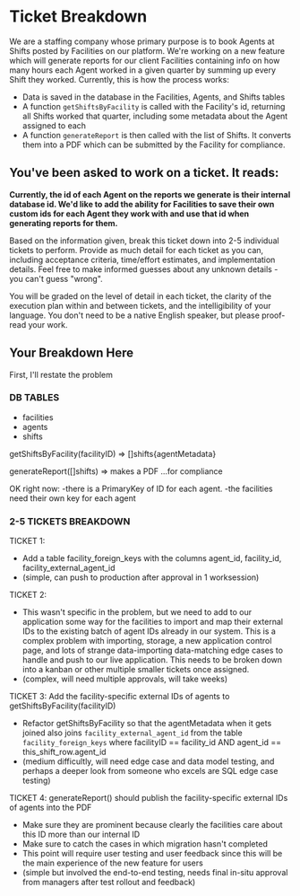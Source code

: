 # Ticket Breakdown
We are a staffing company whose primary purpose is to book Agents at Shifts posted by Facilities on our platform. We're working on a new feature which will generate reports for our client Facilities containing info on how many hours each Agent worked in a given quarter by summing up every Shift they worked. Currently, this is how the process works:

- Data is saved in the database in the Facilities, Agents, and Shifts tables
- A function `getShiftsByFacility` is called with the Facility's id, returning all Shifts worked that quarter, including some metadata about the Agent assigned to each
- A function `generateReport` is then called with the list of Shifts. It converts them into a PDF which can be submitted by the Facility for compliance.

## You've been asked to work on a ticket. It reads:

**Currently, the id of each Agent on the reports we generate is their internal database id. We'd like to add the ability for Facilities to save their own custom ids for each Agent they work with and use that id when generating reports for them.**


Based on the information given, break this ticket down into 2-5 individual tickets to perform. Provide as much detail for each ticket as you can, including acceptance criteria, time/effort estimates, and implementation details. Feel free to make informed guesses about any unknown details - you can't guess "wrong".


You will be graded on the level of detail in each ticket, the clarity of the execution plan within and between tickets, and the intelligibility of your language. You don't need to be a native English speaker, but please proof-read your work.

## Your Breakdown Here

First, I'll restate the problem

### DB TABLES
* facilities
* agents
* shifts

getShiftsByFacility(facilityID) => []shifts{agentMetadata}

generateReport([]shifts) => makes a PDF ...for compliance

OK right now:
-there is a PrimaryKey of ID for each agent.
-the facilities need their own key for each agent

### 2-5 TICKETS BREAKDOWN
TICKET 1:
* Add a table facility_foreign_keys with the columns agent_id, facility_id, facility_external_agent_id 
* (simple, can push to production after approval in 1 worksession)

TICKET 2:
* This wasn't specific in the problem, but we need to add to our application some way for the facilities to import and map their external IDs to the existing batch of agent IDs already in our system. This is a complex problem with importing, storage, a new application control page, and lots of strange data-importing data-matching edge cases to handle and push to our live application. This needs to be broken down into a kanban or other multiple smaller tickets once assigned.
* (complex, will need multiple approvals, will take weeks)

TICKET 3: Add the facility-specific external IDs of agents to getShiftsByFacility(facilityID)
* Refactor getShiftsByFacility so that the agentMetadata when it gets joined
  also joins `facility_external_agent_id` from the table `facility_foreign_keys`
  where facilityID == facility_id AND agent_id == this_shift_row.agent_id
* (medium difficultly, will need edge case and data model testing, and perhaps a deeper look from someone who excels are SQL edge case testing)

TICKET 4: generateReport() should publish the facility-specific external IDs of agents into the PDF
 * Make sure they are prominent because clearly the facilities care about this ID more than our internal ID
 * Make sure to catch the cases in which migration hasn't completed
 * This point will require user testing and user feedback since this will be the main experience of the new feature for users
 * (simple but involved the end-to-end testing, needs final in-situ approval from managers after test rollout and feedback)